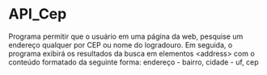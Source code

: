 # API_Cep
 Programa permitir que o usuário em uma página da web, pesquise um endereço qualquer por CEP ou nome do logradouro. Em seguida, o programa exibirá os resultados da busca em elementos &lt;address> com o conteúdo formatado da seguinte forma: endereço - bairro, cidade - uf, cep
